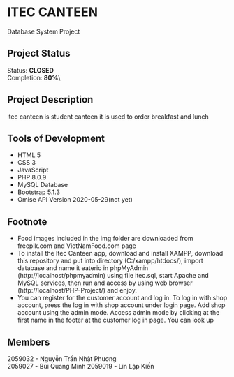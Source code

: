 # ITEC CANTEEN
Database System Project

## Project Status
Status: **CLOSED**\
Completion: **80%**\

## Project Description
itec canteen is student canteen it is used to order breakfast and lunch

## Tools of Development
- HTML 5
- CSS 3
- JavaScript
- PHP 8.0.9
- MySQL Database
- Bootstrap 5.1.3
- Omise API Version 2020-05-29(not yet)

## Footnote
- Food images included in the img folder are downloaded from freepik.com and VietNamFood.com page
- To install the Itec Canteen app, download and install XAMPP, download this repository and put into directory (C:/xampp/htdocs/), import database and name it eaterio in phpMyAdmin (http://localhost/phpmyadmin) using file itec.sql, start Apache and MySQL services, then run and access by using web browser (http://localhost/PHP-Project/) and enjoy.
- You can register for the customer account and log in. To log in with shop account, press the log in with shop account under login page. Add shop account using the admin mode. Access admin mode by clicking at the first name in the footer at the customer log in page. You can look up

## Members
2059032 - Nguyễn Trần Nhật Phương  
2059027 - Bùi Quang Minh 
2059019 - Lin Lập Kiến

